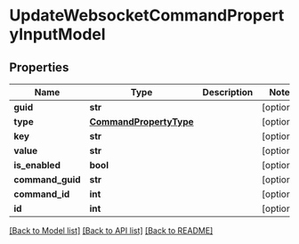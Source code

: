 # UpdateWebsocketCommandPropertyInputModel

## Properties
Name | Type | Description | Notes
------------ | ------------- | ------------- | -------------
**guid** | **str** |  | [optional] 
**type** | [**CommandPropertyType**](CommandPropertyType.md) |  | [optional] 
**key** | **str** |  | [optional] 
**value** | **str** |  | [optional] 
**is_enabled** | **bool** |  | [optional] 
**command_guid** | **str** |  | [optional] 
**command_id** | **int** |  | [optional] 
**id** | **int** |  | [optional] 

[[Back to Model list]](../README.md#documentation-for-models) [[Back to API list]](../README.md#documentation-for-api-endpoints) [[Back to README]](../README.md)

